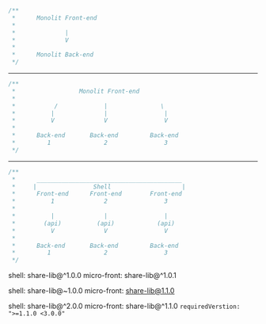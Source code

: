 ```ts
/**
 *      Monolit Front-end
 * 
 *              |
 *              V
 * 
 *      Monolit Back-end
 */
```

------------------------------------------------------------

```ts
/**
 *                  Monolit Front-end
 *
 *           /             |               \
 *          |              |                |   
 *          V              V                V
 * 
 *      Back-end       Back-end         Back-end
 *         1               2                3
 */
```

------------------------------------------------------------

```ts
/**
 *      _________________________________________
 *     |                Shell                    |
 *      Front-end      Front-end        Front-end
 *          1              2                3
 *
 *          |              |                |
 *        (api)          (api)            (api)   
 *          V              V                V
 * 
 *      Back-end       Back-end         Back-end
 *         1               2                3
 */
```

shell: share-lib@^1.0.0
micro-front: share-lib@^1.0.1

shell: share-lib@~1.0.0
micro-front: share-lib@1.1.0

shell: share-lib@^2.0.0
micro-front: share-lib@^1.1.0
`requiredVerstion: ">=1.1.0 <3.0.0"`
